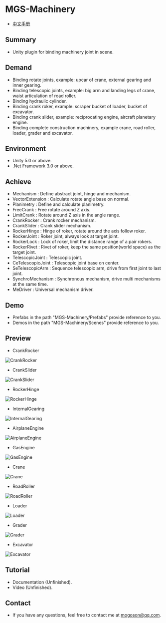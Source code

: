 ﻿# MGS-Machinery
- [中文手册](./README_ZH.md)

## Summary
- Unity plugin for binding machinery joint in scene.

## Demand
- Binding rotate joints, example: upcar of crane, external gearing and inner gearing.
- Binding telescopic joints, example: big arm and landing legs of crane, waist articulation of road roller.
- Binding hydraulic cylinder.
- Binding crank roker, example: scraper bucket of loader, bucket of excavator.
- Binding crank slider, example: reciprocating engine, aircraft planetary engine.
- Binding complete construction machinery, example crane, road roller, loader, grader and excavator.

## Environment
- Unity 5.0 or above.
- .Net Framework 3.0 or above.

## Achieve
- Mechanism : Define abstract joint, hinge and mechanism.
- VectorExtension : Calculate rotate angle base on normal.
- Planimetry : Define and calculate planimetry.
- FreeCrank : Free rotate around Z axis.
- LimitCrank : Rotate around Z axis in the angle range. 
- CrankRocker : Crank rocker mechanism.
- CrankSlider : Crank slider mechanism.
- RockerHinge : Hinge of roker, rotate around the axis follow roker.
- RockerJoint : Roker joint, always look at target joint.
- RockerLock : Lock of roker, limit the distance range of a pair rokers.
- RockerRivet : Rivet of roker, keep the same position(world space) as the target joint.
- TelescopicJoint : Telescopic joint.
- CeTelescopicJoint : Telescopic joint base on center.
- SeTelescopicArm : Sequence telescopic arm, drive from first joint to last joint.
- SynchroMechanism : Synchronous mechanism, drive multi mechanisms at the same time.
- MeDriver : Universal mechanism driver.

## Demo
- Prefabs in the path "MGS-Machinery/Prefabs" provide reference to you.
- Demos in the path "MGS-Machinery/Scenes" provide reference to you.

## Preview
- CrankRocker

![CrankRocker](./Attachments/Image/CrankRocker.gif)

- CrankSlider

![CrankSlider](./Attachments/Image/CrankSlider.gif)

- RockerHinge

![RockerHinge](./Attachments/Image/RockerHinge.gif)

- InternalGearing

![InternalGearing](./Attachments/Image/InternalGearing.gif)

- AirplaneEngine

![AirplaneEngine](./Attachments/Image/AirplaneEngine.gif)

- GasEngine

![GasEngine](./Attachments/Image/GasEngine.gif)

- Crane

![Crane](./Attachments/Image/Crane.gif)

- RoadRoller

![RoadRoller](./Attachments/Image/RoadRoller.gif)

- Loader

![Loader](./Attachments/Image/Loader.gif)

- Grader

![Grader](./Attachments/Image/Grader.gif)

- Excavator

![Excavator](./Attachments/Image/Excavator.gif)

## Tutorial
- Documentation (Unfinished).
- Video (Unfinished).

## Contact
- If you have any questions, feel free to contact me at mogoson@qq.com.